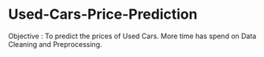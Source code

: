 # Used-Cars-Price-Prediction
Objective : To predict the prices of Used Cars.
More time has spend on Data Cleaning and Preprocessing.
